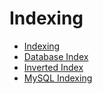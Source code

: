 # Indexing

- [Indexing](intro.md)
- [Database Index](database-index)
- [Inverted Index](inverted-index)
- [MySQL Indexing](mysql-indexing)
